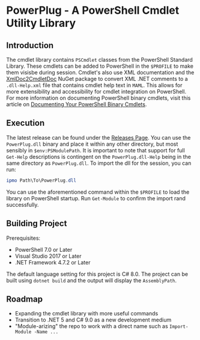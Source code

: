 # PowerPlug - A PowerShell Cmdlet Utility Library

## Introduction
The cmdlet library contains `PSCmdlet` classes from the PowerShell Standard Library. These cmdlets can be added to PowerShell in the `$PROFILE` to make them visisbe during
session. Cmdlet's also use XML documentation and the [XmlDoc2CmdletDoc](https://github.com/red-gate/XmlDoc2CmdletDoc) NuGet package to convert XML .NET comments to a 
`.dll-Help.xml` file that contains cmdlet help text in `MAML`. This allows for more extensibility and accessibility for cmdlet integration on PowerShell. For more information
on documenting PowerShell binary cmdlets, visit this article on [Documenting Your PowerShell Binary Cmdlets](https://www.red-gate.com/simple-talk/dotnet/software-tools/documenting-your-powershell-binary-cmdlets/).

## Execution
The latest release can be found under the [Releases Page](https://github.com/manu-p-1/PowerPlug/releases). You can use the `PowerPlug.dll` binary and place it within any other directory, but most sensibly in `$env:PSModulePath`. It is important to note that support for full `Get-Help` descriptions is contingent on the `PowerPlug.dll-Help` being in the same directory as `PowerPlug.dll`. To import the dll for the session, you can run:

```powershell
ipmo Path\To\PowerPlug.dll
```

You can use the aforementioned command within the `$PROFILE` to load the library on PowerShell startup. Run `Get-Module` to confirm the import rand successfully.

## Building Project
Prerequisites:
- PowerShell 7.0 or Later
- Visual Studio 2017 or Later
- .NET Framework 4.7.2 or Later

The default language setting for this project is C# 8.0. The project can be built using `dotnet build` and the output will display the `AssemblyPath`. 

## Roadmap
- Expanding the cmdlet library with more useful commands
- Transition to .NET 5 and C# 9.0 as a new development medium
- "Module-arizing" the repo to work with a direct name such as `Import-Module -Name ...`

